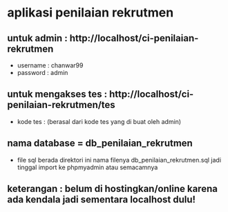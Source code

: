 # aplikasi penilaian rekrutmen
## untuk admin : http://localhost/ci-penilaian-rekrutmen
- username : chanwar99
- password : admin

## untuk mengakses tes : http://localhost/ci-penilaian-rekrutmen/tes
- kode tes : (berasal dari kode tes yang di buat oleh admin)

## nama database = db_penilaian_rekrutmen
- file sql berada direktori ini nama filenya db_penilaian_rekrutmen.sql jadi tinggal import ke phpmyadmin atau semacamnya

## keterangan : belum di hostingkan/online karena ada kendala jadi sementara localhost dulu!
